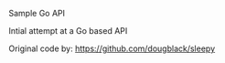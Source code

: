 Sample Go API

Intial attempt at a Go based API

Original code by:
https://github.com/dougblack/sleepy
